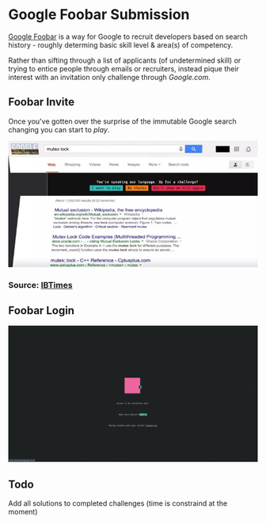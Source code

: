# Google Foobar Submission

[Google Foobar](https://www.freecodecamp.org/news/the-foobar-challenge-googles-hidden-test-for-developers-ed8027c1184/) is a way for Google to recruit developers based on search history - roughly determing basic skill level & area(s) of competency.

Rather than sifting through a list of applicants (of undetermined skill) or trying to entice people through emails or recruiters, instead pique their interest with an invitation only challenge through *Google.com*.

## Foobar Invite

Once you've gotten over the surprise of the immutable Google search changing you can start to *play*.

![foobar-invite](imgs/google-foobar.png)

### **Source:** [IBTimes](https://www.ibtimes.co.uk/google-foobar-how-searching-web-earned-software-graduate-job-google-1517284)

## Foobar Login

![foobar-login](imgs/output.gif)

## Todo

Add all solutions to completed challenges (time is constraind at the moment)
